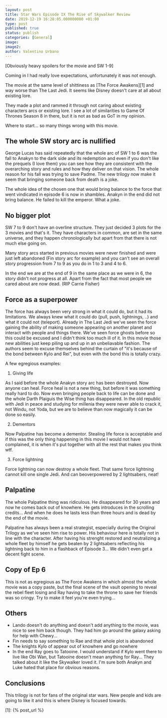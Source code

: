 ```yaml
---
layout: post
title: Star Wars Episode IX The Rise of Skywalker Review
date: 2019-12-19 16:28:05.000000000 +01:00
type: post
published: true
status: publish
categories: [General]
image:
image2:
author: Valentino Urbano
---
```


[Obviously heavy spoilers for the movie and SW 1-9]

Coming in I had really love expectations, unfortunately it was not enough.

The movie at the same level of shittiness as [The Force Awakens][1] and way worse than The Last Jedi. It seems like Disney doesn't care at all about existing lore.

They made a plot and rammed it through not caring about existing characters arcs or existing lore. I see a lot of similarities to Game Of Thrones Season 8 in there, but it is not as bad as GoT in my opinion.

Where to start... so many things wrong with this movie.

## The whole SW story arc is nullified

George Lucas has said repeatedly that the whole arc of SW 1 to 6 was the fall to Anakyn to the dark side and its redemption and even if you don't like the prequels (I love them) you can see how they are consistent with the overarching story and rules and how they deliver on that vision. The whole reason for his fall was trying to save Padme. The new trilogy now make it seem that bringing someone back from death is a joke.

The whole idea of the chosen one that would bring balance to the force that went vindicated in episode 6 is now in shambles. Anakyn in the end did not bring balance. He failed to kill the emperor. What a joke.

## No bigger plot

SW 7 to 9 don't have an overline structure. They just decided 3 plots for the 3 movies and that's it. They have characters in common, are set in the same universe, and they happen chronologically but apart from that there is not much else going on.

Many story arcs started in previous movies were never finished and were just left abandoned (Fin story arc for example) and you can't see an overall story progression from 7 to 9 as you do in 1 to 3 and 4 to 6.

In the end we are at the end of 9 in the same place as we were in 6, the story didn't not progress at all. Apart from the fact that most people we cared about are now dead. (RIP Carrie Fisher)

## Force as a superpower

The force has always been very strong in what it could do, but it had its limitations. We always knew what it could do (pull, push, lightnings, ..) and what it could not (teleport). Already in The Last Jedi we've seen the force gaining the ability of making someone appearing on another planet and interact with people and things there. We've seen force ghosts before so this could be excused and I didn't think too much ill of it. In this movie those new abilities just keep piling up and up in an unbeliavable fashion. The authors seem to excuse themselves behind the curtain of "it's because of the bond between Kylo and Rei", but even with the bond this is totally crazy.

A few egregious examples:

1. Giving life

As I said before the whole Anakyn story arc has been destroyed. Now anyone can heal. Force heal is not a new thing, but before it was something really hard to do. Now even bringing people back to life can be done and the whole Darth Plaiguis the Wise thing has disappeared. In the old republic with Jedi in peace and studying for millenia they were never able to crack it, not Windu, not Yoda, but we are to believe than now magically it can be done so easily.

2. Dementors

Now Palpatine has become a dementor. Stealing life force is acceptable and if this was the only thing happening in this movie I would not have complained, it is when it's put together with all the rest that makes you think wtf.

3. Force lightning

Force lightning can now destroy a whole fleet. That same force lightning cannot kill one single Jedi. And can beoverpowered by 2 lightsabers, neat!

## Palpatine

The whole Palpatine thing was ridiculous. He disappeared for 30 years and now he comes back out of knowhere. He gets introduces in the scrolling credits... And when he does he lasts less than three hours and is dead by the end of the movie.

Palpatine has always been a real strategist, especially during the Original Trilogy as we've seen him rise to power. His behaviour here is totally not in line with the character. After having his strenght restored and neutralizing a whole fleet by himself he gets beaten by 2 lightsabers reflecting his lightning back to him in a flashback of Episode 3... We didn't even get a decent fight scene.

## Copy of Ep 6

This is not as egregious as The Force Awakens in which almost the whole movie was a copy paste, but the final scene of the vault opening to reveal the rebel fleet losing and Ray having to take the throne to save her friends was so cringy. Try to make it feel you're even trying...

## Others

- Lando doesn't do anything and doesn't add anything to the movie, was nice to see him back though. They had him go around the galaxy asking for help with Chewy...
- Fin needs to say something to Rae and that whole plot is abandoned
- The knights Kylo of appear out of knowhere and go nowhere
- In the end Ray goes to Tatooine. I would understand if Kylo went there to live like Obi Wan, but Tatooine doesn't mean anything for Ray... They talked about it like the Skywalker loved it. I'm sure both Anakyn and Luke hated that place for obvious reasons.

## Conclusions

This trilogy is not for fans of the original star wars. New people and kids are going to like it and this is where Disney is focused towards.

[1]: {% post_url %}
